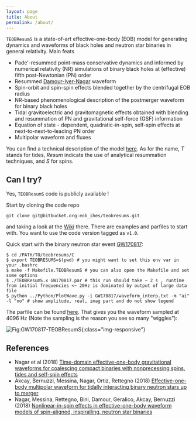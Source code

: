 ```yaml
---
layout: page
title: About
permalink: /about/
---
```


`TEOBResumS` is a state-of-art effective-one-body (EOB) model for
generating dynamics and waveforms of black holes and neutron star
binaries in general relativity. Main feats

 * Pade'-resummed point-mass conservative dynamics and informed by numerical relativity (NR) simulations of binary black holes at (effective) fifth post-Newtonian (PN) order
 * Resummed [Damour-Iyer-Nagar](http://inspirehep.net/record/802497) waveform 
 * Spin-orbit and spin-spin effects blended together by the centrifugal EOB radius
 * NR-based phenomenological description of the postmerger waveform for binary black holes
 * Tidal gravitoelectric and gravitomagnetic effects obtained with blending and resummation of PN and gravitational self-force (GSF) information
 * Equation of state - dependent, quadratic-in-spin, self-spin effects at next-to-next-to-leading PN order
 * Multipolar waveform and fluxes 
 
You can find a technical description of the model [here](https://inspirehep.net/record/1676430). As for the name, *T* stands for tides, *Resum* indicate the use of analytical resummation techniques, and *S* for spins. 

## Can I try?

Yes, `TEOBResumS` code is publicly available !

Start by cloning the code repo

```
git clone git@bitbucket.org:eob_ihes/teobresums.git
```

and taking a look at the [Wiki](https://bitbucket.org/eob_ihes/teobresums/wiki/Home) there. There are examples and parfiles to start with. You want to use the code version tagged as `v1.0`.

Quick start with the binary neutron star event [GW170817](https://www.gw-openscience.org/events/GW170817/):

```
$ cd /PATH/TO/teobresums/C
$ export TEOBRESUMS=$(pwd) # you might want to set this env var in your .bashrc
$ make -f Makefile.TEOBResumS # you can also open the Makefile and set some options
$ ./TEOBResumS.x GW170817.par # this run should take ~ 2 s , runtime from initial frequencies <~ 20Hz is dominated by output of large data file
$ python ../Python/PlotWave.py -i GW170817/waveform_interp.txt -m "ai" -l "no" # show amplitude, real, imag part and do not show legend
```

The parfile can be found [here]({{site.url}}/assets/GW170817/GW170817.par).
That gives you the waveform sampled at 4096 Hz (Note the sampling is the reason you see so many "wiggles"):

![Fig:GW170817-TEOBResumS]({{site.url}}/assets/events/GW170817/GW170817_waveform_interp.png){:class="img-responsive"}

## References

 * Nagar et al (2018) [Time-domain effective-one-body gravitational waveforms for coalescing compact binaries with nonprecessing spins, tides and self-spin effects](https://inspirehep.net/record/1676430)
 * Akcay, Bernuzzi, Messina, Nagar, Ortiz, Rettegno (2018) [Effective-one-body multipolar waveform for tidally interacting binary neutron stars up to merger](http://inspirehep.net/record/1707624)
 * Nagar, Messina, Rettegno, Bini, Damour, Geralico, Akcay, Bernuzzi (2018) [Nonlinear-in-spin effects in effective-one-body waveform models of spin-aligned, inspiralling, neutron star binaries](https://inspirehep.net/record/1710050) 

